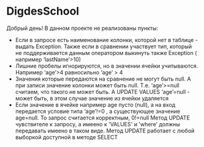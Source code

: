 # DigdesSchool
Добрый день!
В данном проекте не реализованы пункты:
- Если в запросе есть наименование колонки, которой нет в таблице - выдать Exception. 
  Также если в сравнении участвует тип, который не поддерживается данным оператором выкинуть также Exception ( например ‘lastName’>10)
- Лишние пробелы игнорируются, но в значении ячейки учитываются. Например ‘age’>4  равносильно ‘age’ > 4
- Значения которые передаются на сравнение не могут быть null. А при записи значение колонки может быть null. Т.е. ‘age’>=null считаем, 
  что такого не может быть. А UPDATE VALUES ‘age’=null - может быть, в этом  случае значение из ячейки удаляется
- Если значение в ячейке например age пусто (null), а на вход передается условие типа ‘age’!=0 , а существующее значение age=null. 
  То запрос считается корректным, 0!=null
Метод UPDATE чувствителе к запросу, а имеено к 'VALUES' и 'where' должны передавать имеено в таком виде.
Метод UPDATE работает с любой выборкой доступной в методе SELECT
